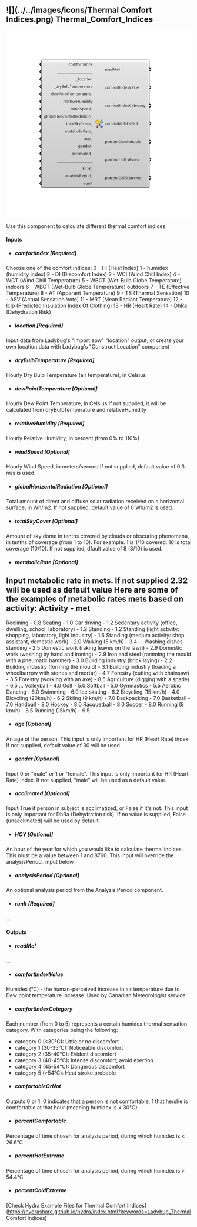 ## ![](../../images/icons/Thermal Comfort Indices.png) Thermal_Comfort_Indices

![](../../images/components/Thermal_Comfort_Indices.png)

Use this component to calculate different thermal comfort indices
 

#### Inputs
* ##### comfortIndex [Required]
Choose one of the comfort indices:
 0 - HI (Heat Index)
 1 - humidex (humidity index)
 2 - DI (Discomfort Index)
 3 - WCI (Wind Chill Index)
 4 - WCT (Wind Chill Temperature)
 5 - WBGT (Wet-Bulb Globe Temperature) indoors
 6 - WBGT (Wet-Bulb Globe Temperature) outdoors
 7 - TE (Effective Temperature)
 8 - AT (Apparent Temperature)
 9 - TS (Thermal Sensation)
 10 - ASV (Actual Sensation Vote)
 11 - MRT (Mean Radiant Temperature)
 12 - Iclp (Predicted Insulation Index Of Clothing)
 13 - HR (Heart Rate)
 14 - DhRa (Dehydration Risk)
* ##### location [Required]
Input data from Ladybug's "Import epw" "location" output, or create your own location data with Ladybug's "Construct Location" component
* ##### dryBulbTemperature [Required]
Hourly Dry Bulb Temperature (air temperature), in Celsius
* ##### dewPointTemperature [Optional]
Hourly Dew Point Temperature, in Celsius
 If not supplied, it will be calculated from dryBulbTemperature and relativeHumidity
* ##### relativeHumidity [Required]
Hourly Relative Humidity, in percent (from 0% to 110%)
* ##### windSpeed [Optional]
Hourly Wind Speed, in meters/second
 If not supplied, default value of 0.3 m/s is used.
* ##### globalHorizontalRadiation [Optional]
Total amount of direct and diffuse solar radiation received on a horizontal surface, in Wh/m2.
 If not supplied, default value of 0 Wh/m2 is used.
* ##### totalSkyCover [Optional]
Amount of sky dome in tenths covered by clouds or obscuring phenomena, in tenths of coverage (from 1 to 10). For example: 1 is 1/10 covered. 10 is total coverage (10/10).
 If not supplied, dfault value of 8 (8/10) is used.
* ##### metabolicRate [Optional]
Input metabolic rate in mets. If not supplied 2.32 will be used as default value
 Here are some of the examples of metabolic rates mets based on activity:
 Activity - met
 -------------------
 Reclining  - 0.8
 Seating - 1.0
 Car driving - 1.2
 Sedentary activity (office, dwelling, school, laboratory) - 1.2
 Standing - 1.2
 Standing (light activity: shopping, laboratory, light industry) - 1.6
 Standing (medium activity: shop assistant, domestic work) - 2.0
 Walking (5 km/h) - 3.4
 ...
 Washing dishes standing - 2.5
 Domestic work (raking leaves on the lawn) - 2.9
 Domestic work (washing by hand and ironing) - 2.9
 Iron and steel (ramming the mould with a pneumatic hammer) - 3.0
 Building industry (brick laying) - 2.2
 Building industry (forming the mould) - 3.1
 Building industry (loading a wheelbarrow with stones and mortar) - 4.7
 Forestry (cutting with chainsaw) - 3.5
 Forestry (working with an axe) - 8.5
 Agriculture (digging with a spade) - 6.5
 ...
 Volleyball - 4.0
 Golf - 5.0
 Softball - 5.0
 Gymnastics - 5.5
 Aerobic Dancing - 6.0
 Swimming - 6.0
 Ice skating - 6.2
 Bicycling (15 km/h) - 4.0
 Bicycling (20km/h) - 6.2
 Skiing (9 km/h) - 7.0
 Backpacking - 7.0
 Basketball - 7.0
 Handball - 8.0
 Hockey - 8.0
 Racquetball - 8.0
 Soccer - 8.0
 Running (8 km/h) - 8.5
 Running (15km/h) - 9.5
* ##### age [Optional]
An age of the person. This input is only important for HR (Heart Rate) index.
 If not supplied, default value of 30 will be used.
* ##### gender [Optional]
Input 0 or "male"  or  1 or "female". This input is only important for HR (Heart Rate) index.
 If not supplied, "male" will be used as a default value.
* ##### acclimated [Optional]
Input True if person in subject is acclimatized, or False if it's not. This input is only important for DhRa (Dehydration risk).
 If no value is supplied, False (unacclimated) will be used by default.
* ##### HOY [Optional]
An hour of the year for which you would like to calculate thermal indices.  This must be a value between 1 and 8760.
 This input will override the analysisPeriod_ input below.
* ##### analysisPeriod [Optional]
An optional analysis period from the Analysis Period component. 
* ##### runIt [Required]
...

#### Outputs
* ##### readMe!
...
* ##### comfortIndexValue
Humidex (°C) - the human-perceived increase in air temperature due to Dew point temperature increase. Used by Canadian Meteorologist service.
* ##### comfortIndexCategory
Each number (from 0 to 5) represents a certain humidex thermal sensation category. With categories being the following:    
 - category 0 (<30°C): Little or no discomfort    
 - category 1 (30-35°C): Noticeable discomfort    
 - category 2 (35-40°C): Evident discomfort    
 - category 3 (40-45°C): Intense discomfort; avoid exertion    
 - category 4 (45-54°C): Dangerous discomfort    
 - category 5 (>54°C): Heat stroke probable
* ##### comfortableOrNot
Outputs 0 or 1. 0 indicates that a person is not comfortable, 1 that he/she is comfortable at that hour (meaning humidex is < 30°C)
* ##### percentComfortable
Percentage of time chosen for analysis period, during which humidex is < 26.6°C
* ##### percentHotExtreme
Percentage of time chosen for analysis period, during which humidex is > 54.4°C
* ##### percentColdExtreme
 


[Check Hydra Example Files for Thermal Comfort Indices](https://hydrashare.github.io/hydra/index.html?keywords=Ladybug_Thermal Comfort Indices)